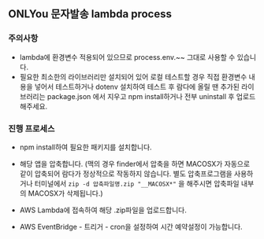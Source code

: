 ## ONLYou 문자발송 lambda process

### 주의사항

- lambda에 환경변수 적용되어 있으므로 process.env.~~ 그대로 사용할 수 있습니다.
- 필요한 최소한의 라이브러리만 설치되어 있어 로컬 테스트할 경우 직접 환경변수 내용을 넣어서 테스트하거나 dotenv 설치하여 테스트 후 람다에 올릴 땐 추가된 라이브러리는 package.json 에서 지우고 npm install하거나 전부 uninstall 후 업로드 해주세요.

### 진행 프로세스

- npm install하여 필요한 패키지를 설치합니다.

- 해당 앱을 압축합니다. (맥의 경우 finder에서 압축을 하면 MACOSX가 자동으로 같이 압축되어 람다가 정상적으로 작동하지 않습니다. 별도 압축프로그램을 사용하거나 터미널에서 `zip -d 압축파일명.zip "__MACOSX*"` 을 해주시면 압축파일 내부의 MACOSX가 삭제됩니다.)

- AWS Lambda에 접속하여 해당 .zip파일을 업로드합니다.

- AWS EventBridge - 트리거 - cron을 설정하여 시간 예약설정이 가능합니다.
